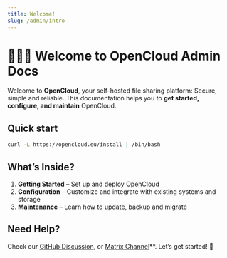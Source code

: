 ```yaml
---
title: Welcome!
slug: /admin/intro
---
```


# 🙋🏻‍♀️ Welcome to OpenCloud Admin Docs

Welcome to **OpenCloud**, your self-hosted file sharing platform: Secure, simple and reliable. This documentation helps you to **get started, configure, and maintain** OpenCloud.  

## Quick start
```bash
curl -L https://opencloud.eu/install | /bin/bash
```


## What’s Inside?  
1. **Getting Started** – Set up and deploy OpenCloud  
2. **Configuration** – Customize and integrate with existing systems and storage
3. **Maintenance** – Learn how to update, backup and migrate

## Need Help?  
Check our [GitHub Discussion](https://github.com/orgs/opencloud-eu/discussions), or [Matrix Channel](https://matrix.to/#/#opencloud:matrix.org)**. Let’s get started! 🚀  
